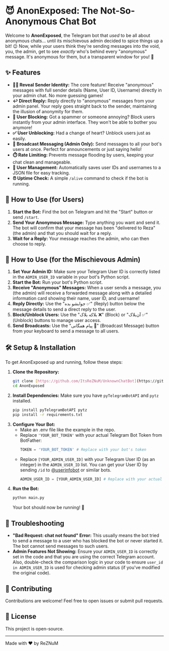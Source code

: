# 😈 AnonExposed: The Not-So-Anonymous Chat Bot

Welcome to **AnonExposed**, the Telegram bot that *used* to be all about anonymous chats... until its mischievous admin decided to spice things up a bit! 😉 Now, while your users think they're sending messages into the void, you, the admin, get to see *exactly* who's behind every "anonymous" message. It's anonymous for them, but a transparent window for you! 👀

## ✨ Features

* **🕵️‍♂️ Reveal Sender Identity:** The core feature! Receive "anonymous" messages with full sender details (Name, User ID, Username) directly in your admin chat. No more guessing games!
* **↩️ Direct Reply:** Reply directly to "anonymous" messages from your admin panel. Your reply goes straight back to the sender, maintaining the illusion of anonymity for them.
* **🚫 User Blocking:** Got a spammer or someone annoying? Block users instantly from your admin interface. They won't be able to bother you anymore!
* **✅ User Unblocking:** Had a change of heart? Unblock users just as easily.
* **📢 Broadcast Messaging (Admin Only):** Send messages to all your bot's users at once. Perfect for announcements or just saying hello!
* **⏱️ Rate Limiting:** Prevents message flooding by users, keeping your chat clean and manageable.
* **💾 User Management:** Automatically saves user IDs and usernames to a JSON file for easy tracking.
* **⏰ Uptime Check:** A simple `/alive` command to check if the bot is running.

## 🚀 How to Use (for Users)

1.  **Start the Bot:** Find the bot on Telegram and hit the "Start" button or send `/start`.
2.  **Send Your Anonymous Message:** Type anything you want and send it. The bot will confirm that your message has been "delivered to Reza" (the admin) and that you should wait for a reply.
3.  **Wait for a Reply:** Your message reaches the admin, who can then choose to reply.

## 👑 How to Use (for the Mischievous Admin)

1.  **Set Your Admin ID:** Make sure your Telegram User ID is correctly listed in the `ADMIN_USER_ID` variable in your bot's Python script.
2.  **Start the Bot:** Run your bot's Python script.
3.  **Receive "Anonymous" Messages:** When a user sends a message, you (the admin) will receive a forwarded message along with a detailed information card showing their name, user ID, and username!
4.  **Reply Directly:** Use the "جوابشو بده ✅" (Reply) button below the message details to send a direct reply to the user.
5.  **Block/Unblock Users:** Use the "بلاکه بلاک ❌" (Block) or "آن‌بلاک ✅" (Unblock) buttons to manage user access.
6.  **Send Broadcasts:** Use the "پیام همگانی 📢" (Broadcast Message) button from your keyboard to send a message to all users.

## 🛠️ Setup & Installation

To get AnonExposed up and running, follow these steps:

1.  **Clone the Repository:**
    ```bash
    git clone [https://github.com/ItsReZNuM/UnknownChatBot](https://github.com/ItsReZNuM/UnknownChatBot)
    cd AnonExposed
    ```
2.  **Install Dependencies:**
    Make sure you have `pyTelegramBotAPI` and `pytz` installed.
    ```bash
    pip install pyTelegramBotAPI pytz
    pip install -r requirements.txt
    ```
3.  **Configure Your Bot:**
    * Make an .env file like the example in the repo. 
    * Replace `'YOUR_BOT_TOKEN'` with your actual Telegram Bot Token from BotFather:
        ```python
        TOKEN = 'YOUR_BOT_TOKEN' # Replace with your bot's token
        ```
    * Replace `[YOUR_ADMIN_USER_ID]` with your Telegram User ID (as an integer) in the `ADMIN_USER_ID` list. You can get your User ID by sending `/id` to [@userinfobot](https://t.me/userinfobot) or similar bots.
        ```python
        ADMIN_USER_ID = [YOUR_ADMIN_USER_ID] # Replace with your actual user ID(s)
        ```
4.  **Run the Bot:**
    ```bash
    python main.py
    ```
    Your bot should now be running! 🎉

## 🐛 Troubleshooting

* **"Bad Request: chat not found" Error:** This usually means the bot tried to send a message to a user who has blocked the bot or never started it. The bot cannot send messages to such users.
* **Admin Features Not Showing:** Ensure your `ADMIN_USER_ID` is correctly set in the code and that you are using the correct Telegram account. Also, double-check the comparison logic in your code to ensure `user_id in ADMIN_USER_ID` is used for checking admin status (if you've modified the original code).

## 🤝 Contributing

Contributions are welcome! Feel free to open issues or submit pull requests.

## 📜 License

This project is open-source.

---
Made with ❤️ by ReZNuM